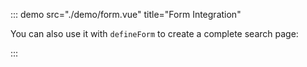 ::: demo src="./demo/form.vue" title="Form Integration"

You can also use it with `defineForm` to create a complete search page:

:::
